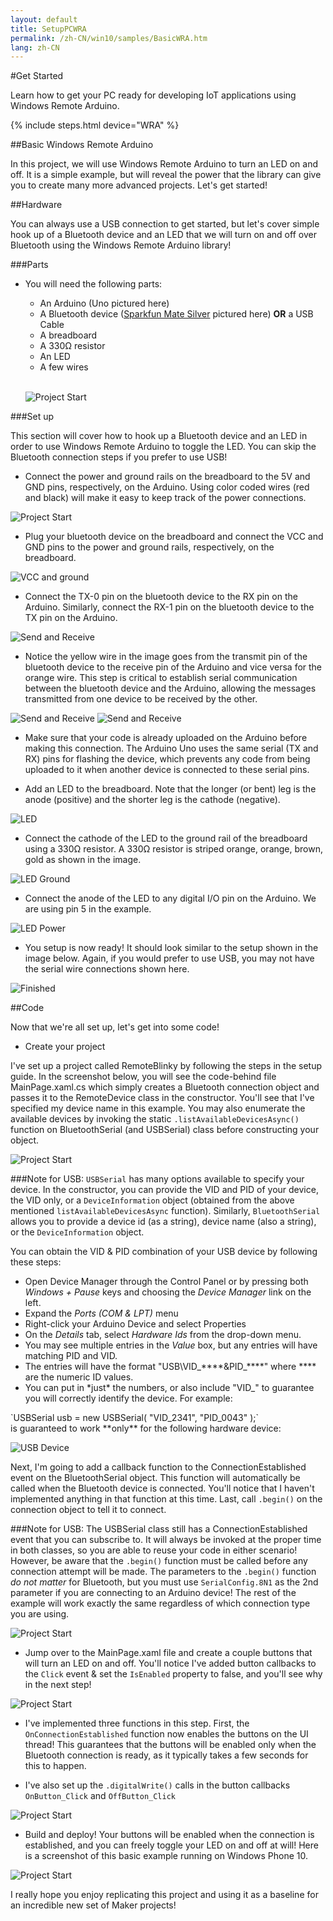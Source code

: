 ```yaml
---
layout: default
title: SetupPCWRA
permalink: /zh-CN/win10/samples/BasicWRA.htm
lang: zh-CN
---
```


#Get Started

Learn how to get your PC ready for developing IoT applications using Windows Remote Arduino.

{% include steps.html device="WRA" %}

##Basic Windows Remote Arduino

In this project, we will use Windows Remote Arduino to turn an LED on and off. It is a simple example, but will reveal the power that the library can give you to create many more advanced projects. Let's get started!

##Hardware

You can always use a USB connection to get started, but let's cover simple hook up of a Bluetooth device and an LED that we will turn on and off over Bluetooth using the Windows Remote Arduino library!

###Parts

- You will need the following parts:
	* An Arduino (Uno pictured here)
	* A Bluetooth device ([Sparkfun Mate Silver](https://www.sparkfun.com/products/12576) pictured here) **OR** a USB Cable
	* A breadboard
	* A 330Ω resistor
	* An LED
	* A few wires
	<br/>

	![Project Start]({{site.baseurl}}/images/remote-wiring/samples/basic/parts.JPG)


###Set up

This section will cover how to hook up a Bluetooth device and an LED in order to use Windows Remote Arduino to toggle the LED. You can skip the Bluetooth connection steps if you prefer to use USB!

- Connect the power and ground rails on the breadboard to the 5V and GND pins, respectively, on the Arduino. Using color coded wires (red and black) will make it easy to keep track of the power connections.

 ![Project Start]({{site.baseurl}}/images/remote-wiring/samples/basic/step01.JPG)

- Plug your bluetooth device on the breadboard and connect the VCC and GND pins to the power and ground rails, respectively, on the breadboard.

 ![VCC and ground]({{site.baseurl}}/images/remote-wiring/samples/basic/step02.JPG)

- Connect the TX-0 pin on the bluetooth device to the RX pin on the Arduino. Similarly, connect the RX-1 pin on the bluetooth device to the TX pin on the Arduino.

 ![Send and Receive]({{site.baseurl}}/images/remote-wiring/samples/basic/step03.JPG)

   * Notice the yellow wire in the image goes from the transmit pin of the bluetooth device to the receive pin of the Arduino and vice versa for the orange wire. This step is critical to establish serial communication between the bluetooth device and the Arduino, allowing the messages transmitted from one device to be received by the other.

 ![Send and Receive]({{site.baseurl}}/images/remote-wiring/samples/basic/step03_2.JPG)
 ![Send and Receive]({{site.baseurl}}/images/remote-wiring/samples/basic/step03_3.JPG)

   * Make sure that your code is already uploaded on the Arduino before making this connection. The Arduino Uno uses the same serial (TX and RX) pins for flashing the device, which prevents any code from being uploaded to it when another device is connected to these serial pins.

- Add an LED to the breadboard. Note that the longer (or bent) leg is the anode (positive) and the shorter leg is the cathode (negative).

 ![LED]({{site.baseurl}}/images/remote-wiring/samples/basic/step04.JPG)

- Connect the cathode of the LED to the ground rail of the breadboard using a 330Ω resistor. A 330Ω resistor is striped orange, orange, brown, gold as shown in the image.

 ![LED Ground]({{site.baseurl}}/images/remote-wiring/samples/basic/step05.JPG)

- Connect the anode of the LED to any digital I/O pin on the Arduino. We are using pin 5 in the example.

 ![LED Power]({{site.baseurl}}/images/remote-wiring/samples/basic/step06.JPG)

- You setup is now ready! It should look similar to the setup shown in the image below. Again, if you would prefer to use USB, you may not have the serial wire connections shown here.

 ![Finished]({{site.baseurl}}/images/remote-wiring/samples/basic/final.JPG)


##Code

Now that we're all set up, let's get into some code!

- Create your project

 I've set up a project called RemoteBlinky by following the steps in the setup guide. In the screenshot below, you will see the code-behind file MainPage.xaml.cs which simply creates a Bluetooth connection object and passes it to the RemoteDevice class in the constructor. You'll see that I've specified my device name in this example. You may also enumerate the available devices by invoking the static `.listAvailableDevicesAsync()` function on BluetoothSerial (and USBSerial) class before constructing your object.

 ![Project Start]({{site.baseurl}}/images/remote-wiring/samples/basic/project00.png)

###Note for USB:
 `USBSerial` has many options available to specify your device. In the constructor, you can provide the VID and PID of your device, the VID only, or a `DeviceInformation` object (obtained from the above mentioned `listAvailableDevicesAsync` function). Similarly, `BluetoothSerial` allows you to provide a device id (as a string), device name (also a string), or the `DeviceInformation` object.

You can obtain the VID & PID combination of your USB device by following these steps:
<ul>
<li>Open Device Manager through the Control Panel or by pressing both <i>Windows + Pause</i> keys and choosing the <i>Device Manager</i> link on the left.</li>
<li>Expand the <i>Ports (COM & LPT)</i> menu</li>
<li>Right-click your Arduino Device and select Properties</li>
<li>On the <i>Details</i> tab, select <i>Hardware Ids</i> from the drop-down menu.</li>
<li>You may see multiple entries in the <i>Value</i> box, but any entries will have matching PID and VID.</li>
<li>The entries will have the format "USB\VID_****&PID_****" where **** are the numeric ID values.</li>
<li>You can put in *just* the numbers, or also include "VID_" to guarantee you will correctly identify the device. For example:<br/></li>
</ul>
`USBSerial usb = new USBSerial( "VID_2341", "PID_0043" );`<br/>
is guaranteed to work **only** for the following hardware device:

![USB Device]({{site.baseurl}}/images/remote-wiring/samples/basic/vidpid.png)

Next, I'm going to add a callback function to the ConnectionEstablished event on the BluetoothSerial object. This function will automatically be called when the Bluetooth device is connected. You'll notice that I haven't implemented anything in that function at this time. Last, call `.begin()` on the connection object to tell it to connect.

###Note for USB:
The USBSerial class still has a ConnectionEstablished event that you can subscribe to. It will always be invoked at the proper time in both classes, so you are able to reuse your code in either scenario!
However, be aware that the `.begin()` function must be called before any connection attempt will be made. The parameters to the `.begin()` function *do not matter* for Bluetooth, but you must use `SerialConfig.8N1` as the 2nd parameter if you are connecting to an Arduino device! The rest of the example will work exactly the same regardless of which connection type you are using.

 ![Project Start]({{site.baseurl}}/images/remote-wiring/samples/basic/project01.png)

- Jump over to the MainPage.xaml file and create a couple buttons that will turn an LED on and off. You'll notice I've added button callbacks to the `Click` event & set the `IsEnabled` property to false, and you'll see why in the next step!

 ![Project Start]({{site.baseurl}}/images/remote-wiring/samples/basic/project02.png)

- I've implemented three functions in this step. First, the `OnConnectionEstablished` function now enables the buttons on the UI thread! This guarantees that the buttons will be enabled only when the Bluetooth connection is ready, as it typically takes a few seconds for this to happen.

- I've also set up the `.digitalWrite()` calls in the button callbacks `OnButton_Click` and `OffButton_Click`

 ![Project Start]({{site.baseurl}}/images/remote-wiring/samples/basic/project04.png)

- Build and deploy! Your buttons will be enabled when the connection is established, and you can freely toggle your LED on and off at will! Here is a screenshot of this basic example running on Windows Phone 10.

 ![Project Start]({{site.baseurl}}/images/remote-wiring/samples/basic/screenshot.png)


I really hope you enjoy replicating this project and using it as a baseline for an incredible new set of Maker projects!
